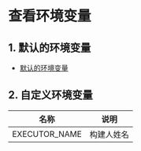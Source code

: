 # 查看环境变量

## 1. 默认的环境变量
- [默认的环境变量](http://localhost:8080/jenkins/env-vars.html/)


## 2. 自定义环境变量

|      名称      |    说明    |
|:-------------:|:---------:|
| EXECUTOR_NAME | 构建人姓名  |